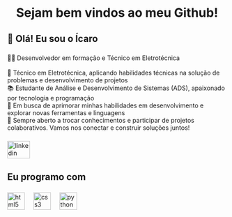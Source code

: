 <h1 align="center">Sejam bem vindos ao meu Github!</h1>

###

<h2 align="left">👋 Olá! Eu sou o Ícaro</h2>

###

<p align="left">🧑‍💻 Desenvolvedor em formação e Técnico em Eletrotécnica<br><br>💼 Técnico em Eletrotécnica, aplicando habilidades técnicas na solução de problemas e desenvolvimento de projetos<br>📚 Estudante de Análise e Desenvolvimento de Sistemas (ADS), apaixonado por tecnologia e programação<br>🎯 Em busca de aprimorar minhas habilidades em desenvolvimento e explorar novas ferramentas e linguagens<br>💬 Sempre aberto a trocar conhecimentos e participar de projetos colaborativos. Vamos nos conectar e construir soluções juntos!</p>

###

<div align="left">
  <a href="https://www.linkedin.com/in/%C3%ADcaro-tercio-3230b02b6/" target="_blank">
    <img src="https://raw.githubusercontent.com/maurodesouza/profile-readme-generator/master/src/assets/icons/social/linkedin/default.svg" width="52" height="40" alt="linkedin logo"  />
  </a>
</div>

###

<h2 align="left">Eu programo com</h2>

###

<div align="left">
  <img src="https://cdn.jsdelivr.net/gh/devicons/devicon/icons/html5/html5-original.svg" height="40" alt="html5 logo"  />
  <img width="12" />
  <img src="https://cdn.jsdelivr.net/gh/devicons/devicon/icons/css3/css3-original.svg" height="40" alt="css3 logo"  />
  <img width="12" />
  <img src="https://cdn.jsdelivr.net/gh/devicons/devicon/icons/python/python-original.svg" height="40" alt="python logo"  />
</div>

###
